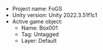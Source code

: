 <!-- UNITY CODE ASSIST INSTRUCTIONS START -->
- Project name: FoGS
- Unity version: Unity 2022.3.51f1c1
- Active game object:
  - Name: Box001
  - Tag: Untagged
  - Layer: Default
<!-- UNITY CODE ASSIST INSTRUCTIONS END -->